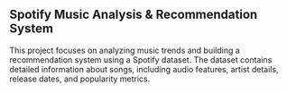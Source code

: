 ## Spotify Music Analysis & Recommendation System
This project focuses on analyzing music trends and building a recommendation system using a Spotify dataset. The dataset contains detailed information about songs, including audio features, artist details, release dates, and popularity metrics.
